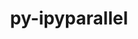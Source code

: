 ---
title: "py-ipyparallel"
layout: cache
categories: [package, v0.19]
meta: {"versions": ["6.3.0", "8.0.0"], "compilers": ["gcc@=11.1.0", "oneapi@=2022.1.0"], "oss": ["ubuntu20.04"], "platforms": ["linux"], "targets": ["x86_64"], "stacks": ["e4s", "e4s-oneapi"], "num_specs": 2, "num_specs_by_stack": {"e4s": 1, "e4s-oneapi": 1}}
spec_details: [{"hash": "n5xgarb65r2qqtt7fy2wo5vbzolcwoew", "compiler": "gcc@=11.1.0", "versions": ["6.3.0"], "os": "ubuntu20.04", "platform": "linux", "target": "x86_64", "variants": ["build_system=python_pip"], "stacks": ["e4s"], "size": "-", "tarball": "https://binaries.spack.io/releases/v0.19/build_cache/linux-ubuntu20.04-x86_64/gcc-11.1.0/py-ipyparallel-6.3.0/linux-ubuntu20.04-x86_64-gcc-11.1.0-py-ipyparallel-6.3.0-n5xgarb65r2qqtt7fy2wo5vbzolcwoew.spack"}, {"hash": "bmbofy5mqqfrtgxzbuc33vow47igzhml", "compiler": "oneapi@=2022.1.0", "versions": ["8.0.0"], "os": "ubuntu20.04", "platform": "linux", "target": "x86_64", "variants": ["build_system=python_pip"], "stacks": ["e4s-oneapi"], "size": "-", "tarball": "https://binaries.spack.io/releases/v0.19/build_cache/linux-ubuntu20.04-x86_64/oneapi-2022.1.0/py-ipyparallel-8.0.0/linux-ubuntu20.04-x86_64-oneapi-2022.1.0-py-ipyparallel-8.0.0-bmbofy5mqqfrtgxzbuc33vow47igzhml.spack"}]
---